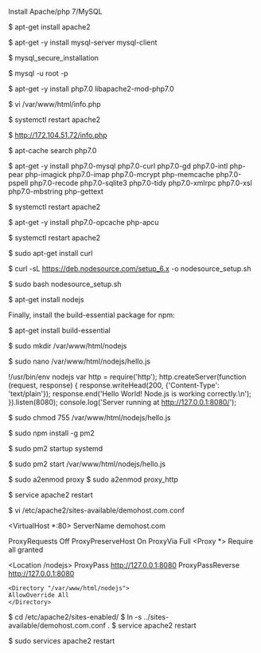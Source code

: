 Install Apache/php 7/MySQL

$ apt-get install apache2

$ apt-get -y install mysql-server mysql-client

$ mysql_secure_installation

$ mysql -u root -p

$ apt-get -y install php7.0 libapache2-mod-php7.0

$ vi /var/www/html/info.php
<?php
phpinfo();
?>

$ systemctl restart apache2

$ http://172.104.51.72/info.php

$ apt-cache search php7.0

$ apt-get -y install php7.0-mysql php7.0-curl php7.0-gd php7.0-intl php-pear php-imagick php7.0-imap php7.0-mcrypt php-memcache  php7.0-pspell php7.0-recode php7.0-sqlite3 php7.0-tidy php7.0-xmlrpc php7.0-xsl php7.0-mbstring php-gettext

$ systemctl restart apache2

$ apt-get -y install php7.0-opcache php-apcu

$ systemctl restart apache2

$ sudo apt-get install curl

$ curl -sL https://deb.nodesource.com/setup_6.x -o nodesource_setup.sh

$ sudo bash nodesource_setup.sh

$ apt-get install nodejs

Finally, install the build-essential package for npm:

$ apt-get install build-essential

$ sudo mkdir /var/www/html/nodejs

$ sudo nano /var/www/html/nodejs/hello.js

!/usr/bin/env nodejs
var http = require('http');
http.createServer(function (request, response) {
   response.writeHead(200, {'Content-Type': 'text/plain'});
   response.end('Hello World! Node.js is working correctly.\n');
}).listen(8080);
console.log('Server running at http://127.0.0.1:8080/');

$ sudo chmod 755 /var/www/html/nodejs/hello.js

$ sudo npm install -g pm2

$ sudo pm2 startup systemd

$  sudo pm2 start /var/www/html/nodejs/hello.js

$ sudo a2enmod proxy
$ sudo a2enmod proxy_http
	
$ service apache2 restart

$ vi /etc/apache2/sites-available/demohost.com.conf


<VirtualHost *:80>
   ServerName demohost.com

   ProxyRequests Off
   ProxyPreserveHost On
   ProxyVia Full
   <Proxy *>
      Require all granted
   </Proxy>

   <Location /nodejs>
      ProxyPass http://127.0.0.1:8080
      ProxyPassReverse http://127.0.0.1:8080
   </Location>

    <Directory "/var/www/html/nodejs">
    AllowOverride All
    </Directory>
</VirtualHost>

$ cd /etc/apache2/sites-enabled/
$ ln -s ../sites-available/demohost.com.conf .
$ service apache2 restart

$ sudo services apache2 restart
